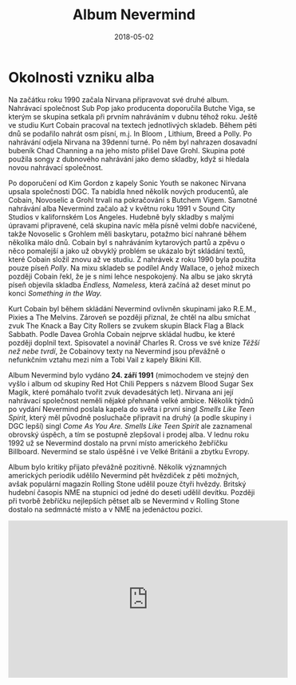 ﻿---
title:  "Album Nevermind"
date:   2018-05-02
tags: 
    - project
    - team
    - tým
---
# Okolnosti vzniku alba

Na začátku roku 1990 začala Nirvana připravovat své druhé album. Nahrávací společnost Sub Pop jako producenta doporučila Butche Viga, se kterým se skupina setkala při prvním nahráváním v dubnu téhož roku. Ještě ve studiu Kurt Cobain pracoval na textech jednotlivých skladeb. Během pěti dnů se podařilo nahrát osm písní, m.j. In Bloom , Lithium, Breed a Polly. Po nahrávání odjela Nirvana na 39denní turné. Po něm byl nahrazen dosavadní bubeník Chad Channing a na jeho místo přišel Dave Grohl. Skupina poté použila songy z dubnového nahrávání jako demo skladby, když si hledala novou nahrávací společnost.

Po doporučení od Kim Gordon z kapely Sonic Youth se nakonec Nirvana upsala společnosti DGC. Ta nabídla hned několik nových producentů, ale Cobain, Novoselic a Grohl trvali na pokračování s Butchem Vigem. Samotné nahrávání alba Nevermind začalo až v květnu roku 1991 v Sound City Studios v kalifornském Los Angeles. Hudebně byly skladby s malými úpravami připravené, celá skupina navíc měla písně velmi dobře nacvičené, takže Novoselic s Grohlem měli baskytaru, potažmo bicí nahrané během několika málo dnů. Cobain byl s nahráváním kytarových partů a zpěvu o něco pomalejší a jako už obvyklý problém se ukázalo být skládání textů, které Cobain složil znovu až ve studiu. Z nahrávek z roku 1990 byla použita pouze píseň *Polly*. Na mixu skladeb se podílel Andy Wallace, o jehož mixech později Cobain řekl, že je s nimi lehce nespokojený. Na albu se jako skrytá píseň objevila skladba *Endless, Nameless,* která začíná až deset minut po konci *Something in the Way.*

Kurt Cobain byl během skládání Nevermind ovlivněn skupinami jako R.E.M., Pixies a The Melvins. Zároveň se později přiznal, že chtěl na albu smíchat zvuk The Knack a Bay City Rollers se zvukem skupin Black Flag a Black Sabbath. Podle Davea Grohla Cobain nejprve skládal hudbu, ke které později doplnil text. Spisovatel a novinář Charles R. Cross ve své knize *Těžší než nebe tvrdí*, že Cobainovy texty na Nevermind jsou převážně o nefunkčním vztahu mezi ním a Tobi Vail z kapely Bikini Kill.

Album Nevermind bylo vydáno **24. září 1991** (mimochodem ve stejný den vyšlo i album od skupiny Red Hot Chili Peppers s názvem Blood Sugar Sex Magik, které pomáhalo tvořit zvuk devadesátých let). Nirvana ani její nahrávací společnost neměli nějaké přehnaně velké ambice. Několik týdnů po vydání Nevermind poslala kapela do světa i první singl *Smells Like Teen Spirit*, který měl původně posluchače připravit na druhý (a podle skupiny i DGC lepší) singl *Come As You Are. Smells Like Teen Spirit* ale zaznamenal obrovský úspěch, a tím se postupně zlepšoval i prodej alba. V lednu roku 1992 už se Nevermind dostalo na první místo amerického žebříčku Billboard. Nevermind se stalo úspěšné i ve Velké Británii a zbytku Evropy.

Album bylo kritiky přijato převážně pozitivně. Několik významných amerických periodik udělilo Nevermind pět hvězdiček z pěti možných, avšak populární magazín Rolling Stone udělil pouze čtyři hvězdy. Britský hudební časopis NME na stupnici od jedné do deseti udělil devítku. Později při tvorbě žebříčku nejlepších pětset alb se Nevermind v Rolling Stone dostalo na sedmnácté místo a v NME na jedenáctou pozici.

<iframe width="560" height="315" src="https://www.youtube.com/embed/hTWKbfoikeg" frameborder="0" allow="autoplay; encrypted-media" allowfullscreen></iframe>
